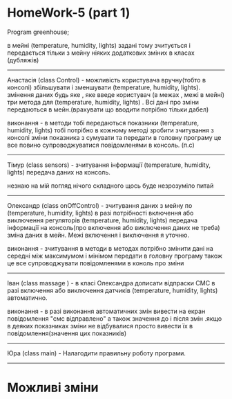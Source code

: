 ﻿# HomeWork-5 (part 1)
Program greenhouse;

в мейні (temperature, humidity, lights) задані тому зчитується і передається тільки з мейну ніяких додаткових зміних в класах (дубляжів)
_______________________________________________
Анастасія (class Сontrol) - можливість користувача вручну(тобто в консолі) збільшувати і зменшувати (temperature, humidity, lights). змінення даних будь яке , яке введе користувач (в межах , межі в мейні) три метода для (temperature, humidity, lights) . Всі дані про зміни передаються в мейн.(врахувати що вводити потрібно тільки дабел)

виконання - в методи тобі передаються показники (temperature, humidity, lights) тобі потрібно в кожному методі зробити зчитування з консолі зміни показника з сумувати та передати в головну програму  це все повино супроводжуватися повідомленями в консоль. (п.с) 
_______________________________________________
Тімур (class sensors) - зчитування інформації (temperature, humidity, lights) передача даних на консоль. 

незнаю на мій погляд нічого складного щось буде незрозуміло питай
_______________________________________________
Олександр (class onOffСontrol) - зчитування даних з мейну по (temperature, humidity, lights) в разі потрібності включення або виключення регуляторів (temperature, humidity, lights) передача інформації на консоль(про включення або виключення даних не треба) зміна даних в мейн. Межі включення і виключення я уточню.

виконання - зчитування в методи в методах потрібно змінити дані на середні між максимумом і мінімом передати в головну програму також це все супроводжувати повідомленями в коноль про зміни
______________________________________________
Іван (class massаge ) - в класі Олександра дописати відпраски СМС в разі включення або виключення датчиків (temperature, humidity, lights) автоматично.  

виконання - в разі виконання автоматичних змін вивести на екран повідомлення "смс відправлено"  а також значення до і після змін .якщо в деяких показниках зміни не відбувалися просто вивести їх в повідомлення(значення цих показників)
______________________________________________ 
Юра (class main) - Налагодити правильну роботу програми.
______________________________________________
# Можливі зміни  
